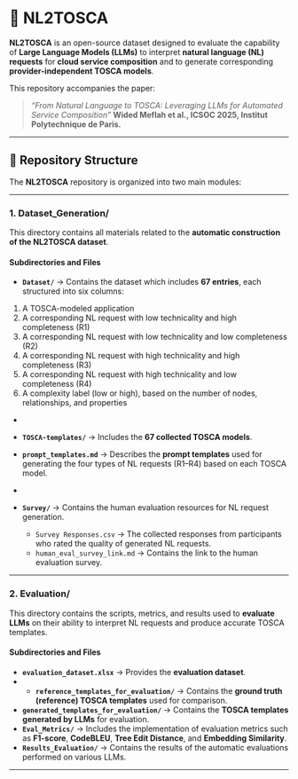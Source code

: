 # 🧠 NL2TOSCA

**NL2TOSCA** is an open-source dataset designed to evaluate the capability of **Large Language Models (LLMs)** to interpret **natural language (NL) requests** for **cloud service composition** and to generate corresponding **provider-independent TOSCA models**.

This repository accompanies the paper:

> *“From Natural Language to TOSCA: Leveraging LLMs for Automated Service Composition”*
> **Wided Meflah et al., ICSOC 2025, Institut Polytechnique de Paris.**

---

## 📁 Repository Structure

The **NL2TOSCA** repository is organized into two main modules:

---

### **1. Dataset_Generation/**

This directory contains all materials related to the **automatic construction of the NL2TOSCA dataset**.


#### Subdirectories and Files
* **`Dataset/`** → Contains the dataset which includes **67 entries**, each structured into six columns:

1. A TOSCA-modeled application
2. A corresponding NL request with low technicality and high completeness (R1)
3. A corresponding NL request with low technicality and low completeness (R2)
4. A corresponding NL request with high technicality and high completeness (R3)
5. A corresponding NL request with high technicality and low completeness (R4)
6. A complexity label (low or high), based on the number of nodes, relationships, and properties
  * 

* **`TOSCA-templates/`** → Includes the **67 collected TOSCA models**.

* **`prompt_templates.md`** → Describes the **prompt templates** used for generating the four types of NL requests (R1–R4) based on each TOSCA model.
* 
* **`Survey/`** → Contains the human evaluation resources for NL request generation.

  * `Survey Responses.csv` → The collected responses from participants who rated the quality of generated NL requests.
  * `human_eval_survey_link.md` → Contains the link to the human evaluation survey.
---

### **2. Evaluation/**

This directory contains the scripts, metrics, and results used to **evaluate LLMs** on their ability to interpret NL requests and produce accurate TOSCA templates.

#### Subdirectories and Files
* **`evaluation_dataset.xlsx`** → Provides the **evaluation dataset**.
* * **`reference_templates_for_evaluation/`** → Contains the **ground truth (reference) TOSCA templates** used for comparison.
* **`generated_templates_for_evaluation/`** → Contains the **TOSCA templates generated by LLMs** for  evaluation.
* **`Eval_Metrics/`** → Includes the implementation of evaluation metrics such as **F1-score**, **CodeBLEU**, **Tree Edit Distance**, and **Embedding Similarity**.
* **`Results_Evaluation/`** → Contains the results of the automatic  evaluations performed on various LLMs.




---


